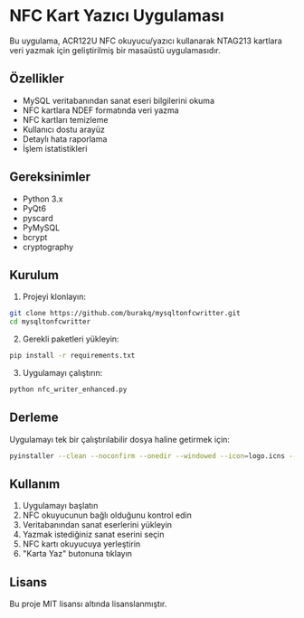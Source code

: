 # NFC Kart Yazıcı Uygulaması

Bu uygulama, ACR122U NFC okuyucu/yazıcı kullanarak NTAG213 kartlara veri yazmak için geliştirilmiş bir masaüstü uygulamasıdır.

## Özellikler

- MySQL veritabanından sanat eseri bilgilerini okuma
- NFC kartlara NDEF formatında veri yazma
- NFC kartları temizleme
- Kullanıcı dostu arayüz
- Detaylı hata raporlama
- İşlem istatistikleri

## Gereksinimler

- Python 3.x
- PyQt6
- pyscard
- PyMySQL
- bcrypt
- cryptography

## Kurulum

1. Projeyi klonlayın:
```bash
git clone https://github.com/burakq/mysqltonfcwritter.git
cd mysqltonfcwritter
```

2. Gerekli paketleri yükleyin:
```bash
pip install -r requirements.txt
```

3. Uygulamayı çalıştırın:
```bash
python nfc_writer_enhanced.py
```

## Derleme

Uygulamayı tek bir çalıştırılabilir dosya haline getirmek için:

```bash
pyinstaller --clean --noconfirm --onedir --windowed --icon=logo.icns --add-data "venv/lib/python3.13/site-packages/smartcard:smartcard" --add-data "venv/lib/python3.13/site-packages/bcrypt:bcrypt" --add-data "venv/lib/python3.13/site-packages/PyMySQL:PyMySQL" --add-data "venv/lib/python3.13/site-packages/cryptography:cryptography" --add-data "venv/lib/python3.13/site-packages/cffi:cffi" --add-data "venv/lib/python3.13/site-packages/pycparser:pycparser" nfc_writer_enhanced.py
```

## Kullanım

1. Uygulamayı başlatın
2. NFC okuyucunun bağlı olduğunu kontrol edin
3. Veritabanından sanat eserlerini yükleyin
4. Yazmak istediğiniz sanat eserini seçin
5. NFC kartı okuyucuya yerleştirin
6. "Karta Yaz" butonuna tıklayın

## Lisans

Bu proje MIT lisansı altında lisanslanmıştır. 